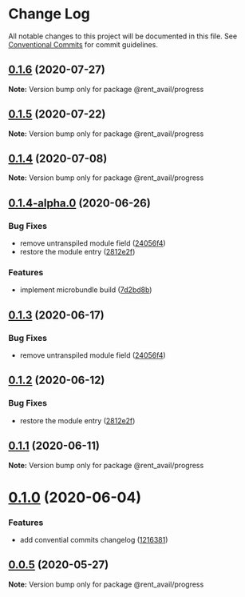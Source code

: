 # Change Log

All notable changes to this project will be documented in this file.
See [Conventional Commits](https://conventionalcommits.org) for commit guidelines.

## [0.1.6](https://github.com/rentalutions/elements/compare/@rent_avail/progress@0.1.5...@rent_avail/progress@0.1.6) (2020-07-27)

**Note:** Version bump only for package @rent_avail/progress





## [0.1.5](https://github.com/rentalutions/elements/compare/@rent_avail/progress@0.1.4...@rent_avail/progress@0.1.5) (2020-07-22)

**Note:** Version bump only for package @rent_avail/progress





## [0.1.4](https://github.com/rentalutions/elements/compare/@rent_avail/progress@0.1.4-alpha.0...@rent_avail/progress@0.1.4) (2020-07-08)

**Note:** Version bump only for package @rent_avail/progress





## [0.1.4-alpha.0](https://github.com/rentalutions/elements/compare/@rent_avail/progress@0.1.0...@rent_avail/progress@0.1.4-alpha.0) (2020-06-26)


### Bug Fixes

* remove untranspiled module field ([24056f4](https://github.com/rentalutions/elements/commit/24056f4dcc4ab05fc8d0c604a0630d7b3a8aca3c))
* restore the module entry ([2812e2f](https://github.com/rentalutions/elements/commit/2812e2f5d71068ce37a8511d9b8c527b5d63efae))


### Features

* implement microbundle build ([7d2bd8b](https://github.com/rentalutions/elements/commit/7d2bd8b20990211f6d048a3f393d78ac15ce0142))





## [0.1.3](https://github.com/rentalutions/elements/compare/@rent_avail/progress@0.1.2...@rent_avail/progress@0.1.3) (2020-06-17)


### Bug Fixes

* remove untranspiled module field ([24056f4](https://github.com/rentalutions/elements/commit/24056f4dcc4ab05fc8d0c604a0630d7b3a8aca3c))





## [0.1.2](https://github.com/rentalutions/elements/compare/@rent_avail/progress@0.1.1...@rent_avail/progress@0.1.2) (2020-06-12)


### Bug Fixes

* restore the module entry ([2812e2f](https://github.com/rentalutions/elements/commit/2812e2f5d71068ce37a8511d9b8c527b5d63efae))





## [0.1.1](https://github.com/rentalutions/elements/compare/@rent_avail/progress@0.1.0...@rent_avail/progress@0.1.1) (2020-06-11)

**Note:** Version bump only for package @rent_avail/progress





# [0.1.0](https://github.com/rentalutions/elements/compare/@rent_avail/progress@0.0.4...@rent_avail/progress@0.1.0) (2020-06-04)


### Features

* add convential commits changelog ([1216381](https://github.com/rentalutions/elements/commit/1216381d4e1bb8eb8dea4a2293a8bb84662195a9))





## [0.0.5](https://github.com/rentalutions/elements/compare/@rent_avail/progress@0.0.4...@rent_avail/progress@0.0.5) (2020-05-27)

**Note:** Version bump only for package @rent_avail/progress
